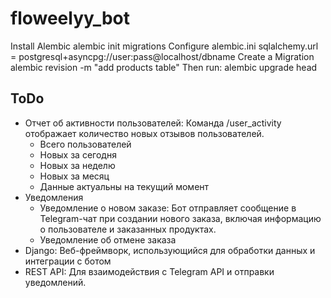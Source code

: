 # floweelyy_bot

Install Alembic
alembic init migrations
Configure alembic.ini
sqlalchemy.url = postgresql+asyncpg://user:pass@localhost/dbname
Create a Migration
alembic revision -m "add products table"
Then run:
alembic upgrade head



## ToDo
- Отчет об активности пользователей: Команда /user_activity отображает количество новых отзывов пользователей.
    - Всего пользователей
    - Новых за сегодня
    - Новых за неделю
    - Новых за месяц
    - Данные актуальны на текущий момент
- Уведомления
    - Уведомление о новом заказе: Бот отправляет сообщение в Telegram-чат при создании нового заказа, включая информацию о пользователе и заказанных продуктах. 
    - Уведомление об отмене заказа
- Django: Веб-фреймворк, использующийся для обработки данных и интеграции с ботом
- REST API: Для взаимодействия с Telegram API и отправки уведомлений. 